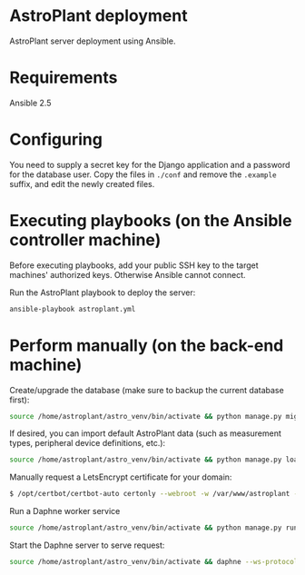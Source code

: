 # AstroPlant deployment
AstroPlant server deployment using Ansible.

# Requirements
Ansible 2.5

# Configuring
You need to supply a secret key for the Django application and a password for the database user. Copy the files in `./conf` and remove the `.example` suffix, and edit the newly created files.

# Executing playbooks (on the Ansible controller machine)
Before executing playbooks, add your public SSH key to the target machines' authorized keys. Otherwise Ansible cannot connect.

Run the AstroPlant playbook to deploy the server:

```bash
ansible-playbook astroplant.yml
```

# Perform manually (on the back-end machine) 

Create/upgrade the database (make sure to backup the current database first):

```bash
source /home/astroplant/astro_venv/bin/activate && python manage.py migrate
```

If desired, you can import default AstroPlant data (such as measurement types, peripheral device definitions, etc.):

```bash
source /home/astroplant/astro_venv/bin/activate && python manage.py loaddata astroplant
```

Manually request a LetsEncrypt certificate for your domain:
```bash
$ /opt/certbot/certbot-auto certonly --webroot -w /var/www/astroplant -d example.com
```

Run a Daphne worker service
```bash
source /home/astroplant/astro_venv/bin/activate && python manage.py runworker
```

Start the Daphne server to serve request:
```bash
source /home/astroplant/astro_venv/bin/activate && daphne --ws-protocol "graphql-ws" --proxy-headers server.asgi:channel_layer
```
